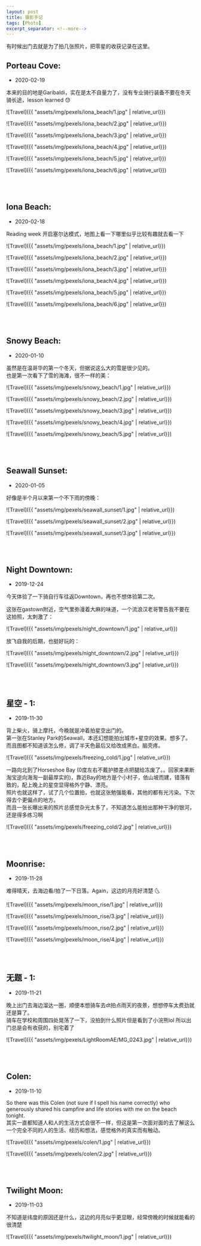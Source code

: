 ```yaml
---
layout: post
title: 摄影手记
tags: [Photo]
excerpt_separator: <!--more-->
---
```


有时候出门去就是为了拍几张照片，把零星的收获记录在这里。<br/>   
<!--more-->

## Porteau Cove:  
* 2020-02-19

本来的目的地是Garibaldi，实在是太不自量力了，没有专业骑行装备不要在冬天骑长途，lesson learned :sweat:  

![Travel]({{ "assets/img/pexels/iona_beach/1.jpg" | relative_url}})
  
![Travel]({{ "assets/img/pexels/iona_beach/2.jpg" | relative_url}})

![Travel]({{ "assets/img/pexels/iona_beach/3.jpg" | relative_url}})

![Travel]({{ "assets/img/pexels/iona_beach/4.jpg" | relative_url}})

![Travel]({{ "assets/img/pexels/iona_beach/5.jpg" | relative_url}})

![Travel]({{ "assets/img/pexels/iona_beach/6.jpg" | relative_url}})

<br/> 
<br/> 



## Iona Beach:  
* 2020-02-18

Reading week 开启塞尔达模式，地图上看一下哪里似乎比较有趣就去看一下  

![Travel]({{ "assets/img/pexels/iona_beach/1.jpg" | relative_url}})
  
![Travel]({{ "assets/img/pexels/iona_beach/2.jpg" | relative_url}})

![Travel]({{ "assets/img/pexels/iona_beach/3.jpg" | relative_url}})

![Travel]({{ "assets/img/pexels/iona_beach/4.jpg" | relative_url}})

![Travel]({{ "assets/img/pexels/iona_beach/5.jpg" | relative_url}})

![Travel]({{ "assets/img/pexels/iona_beach/6.jpg" | relative_url}})

<br/> 
<br/> 



## Snowy Beach:  
* 2020-01-10

虽然是在温哥华的第一个冬天，但据说这么大的雪是很少见的。  
也是第一次看下了雪的海滩，很不一样的美：

![Travel]({{ "assets/img/pexels/snowy_beach/1.jpg" | relative_url}})
  
![Travel]({{ "assets/img/pexels/snowy_beach/2.jpg" | relative_url}})

![Travel]({{ "assets/img/pexels/snowy_beach/3.jpg" | relative_url}})

![Travel]({{ "assets/img/pexels/snowy_beach/4.jpg" | relative_url}})

![Travel]({{ "assets/img/pexels/snowy_beach/5.jpg" | relative_url}})

<br/> 
<br/> 



## Seawall Sunset:  
* 2020-01-05

好像是半个月以来第一个不下雨的傍晚：  

![Travel]({{ "assets/img/pexels/seawall_sunset/1.jpg" | relative_url}})
  
![Travel]({{ "assets/img/pexels/seawall_sunset/2.jpg" | relative_url}})

![Travel]({{ "assets/img/pexels/seawall_sunset/3.jpg" | relative_url}})

<br/> 
<br/> 



## Night Downtown:  
* 2019-12-24

今天体验了一下骑自行车往返Downtown，再也不想体验第二次。  

这张在gastown附近，空气里弥漫着大麻的味道，一个流浪汉老哥警告我不要在这拍照，太刺激了：  

![Travel]({{ "assets/img/pexels/night_downtown/1.jpg" | relative_url}})
  
放飞自我的后期，也挺好玩的：

![Travel]({{ "assets/img/pexels/night_downtown/2.jpg" | relative_url}})

![Travel]({{ "assets/img/pexels/night_downtown/3.jpg" | relative_url}})

<br/> 
<br/> 


## 星空 - 1:  
* 2019-11-30

背上柴火，骑上摩托，今晚就是冲着拍星空出门的。  
第一张在Stanley Park的Seawall，本还幻想能拍出城市+星空的效果。想多了。而且图都不知道该怎么修，调了半天色最后又给改成黑白。脑壳疼。  

![Travel]({{ "assets/img/pexels/freezing_cold/1.jpg" | relative_url}})

一路向北到了Horseshoe Bay (0度左右不戴护膝差点把腿给冻废了。。回家来果断淘宝逆向海淘一副最厚实的)，靠近Bay的地方是个小村子，依山坡而建，错落有致的，配上晚上的星空显得格外宁静、漂亮。  
照片也就这样了，试了几个位置拍，也就这张勉强能看，其他的都有光污染。下次得去个更偏点的地方。  
而且一张长曝出来的照片总感觉杂光太多了，不知道怎么能拍出那种干净的银河，还是得多练习啊  

![Travel]({{ "assets/img/pexels/freezing_cold/2.jpg" | relative_url}})

<br/> 
<br/> 



## Moonrise:  
* 2019-11-28

难得晴天，去海边看/拍了一下日落。Again，这边的月亮好清楚 🌜

![Travel]({{ "assets/img/pexels/moon_rise/1.jpg" | relative_url}})

![Travel]({{ "assets/img/pexels/moon_rise/3.jpg" | relative_url}})

![Travel]({{ "assets/img/pexels/moon_rise/2.jpg" | relative_url}})

![Travel]({{ "assets/img/pexels/moon_rise/4.jpg" | relative_url}})

<br/> 
<br/> 


## 无题 - 1:  
* 2019-11-21

晚上出门去海边溜达一圈，顺便本想骑车去dt拍点雨天的夜景，想想停车太费劲就还是算了。  
骑车在学校和周围四处晃荡了一下，没拍到什么照片但是看到了小浣熊lol  所以出门总是会有收获的，别宅着了  

![Travel]({{ "assets/img/pexels/LightRoomAE/MG_0243.jpg" | relative_url}})

<br/> 
<br/> 


## Colen:  
* 2019-11-10

So there was this Colen (not sure if I spell his name correctly) who generously shared his campfire and life stories with me on the beach tonight.  
其实一直都知道人和人的生活方式会很不一样，但这是第一次面对面的去了解这么一个完全不同的人的生活、经历和想法，感觉格外的真实而有触动。  

![Travel]({{ "assets/img/pexels/colen/1.jpg" | relative_url}})

![Travel]({{ "assets/img/pexels/colen/2.jpg" | relative_url}})

<br/> 
<br/> 


## Twilight Moon:  
* 2019-11-03

不知道是纬度的原因还是什么，这边的月亮似乎更显眼，经常傍晚的时候就能看的很清楚  

![Travel]({{ "assets/img/pexels/twilight_moon/1.jpg" | relative_url}})
<br/> 
